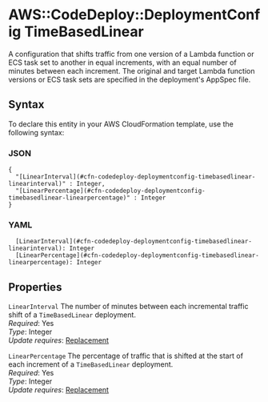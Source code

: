 # AWS::CodeDeploy::DeploymentConfig TimeBasedLinear<a name="aws-properties-codedeploy-deploymentconfig-timebasedlinear"></a>

A configuration that shifts traffic from one version of a Lambda function or ECS task set to another in equal increments, with an equal number of minutes between each increment\. The original and target Lambda function versions or ECS task sets are specified in the deployment's AppSpec file\.

## Syntax<a name="aws-properties-codedeploy-deploymentconfig-timebasedlinear-syntax"></a>

To declare this entity in your AWS CloudFormation template, use the following syntax:

### JSON<a name="aws-properties-codedeploy-deploymentconfig-timebasedlinear-syntax.json"></a>

```
{
  "[LinearInterval](#cfn-codedeploy-deploymentconfig-timebasedlinear-linearinterval)" : Integer,
  "[LinearPercentage](#cfn-codedeploy-deploymentconfig-timebasedlinear-linearpercentage)" : Integer
}
```

### YAML<a name="aws-properties-codedeploy-deploymentconfig-timebasedlinear-syntax.yaml"></a>

```
  [LinearInterval](#cfn-codedeploy-deploymentconfig-timebasedlinear-linearinterval): Integer
  [LinearPercentage](#cfn-codedeploy-deploymentconfig-timebasedlinear-linearpercentage): Integer
```

## Properties<a name="aws-properties-codedeploy-deploymentconfig-timebasedlinear-properties"></a>

`LinearInterval` <a name="cfn-codedeploy-deploymentconfig-timebasedlinear-linearinterval"></a>
The number of minutes between each incremental traffic shift of a `TimeBasedLinear` deployment\.  
_Required_: Yes  
_Type_: Integer  
_Update requires_: [Replacement](https://docs.aws.amazon.com/AWSCloudFormation/latest/UserGuide/using-cfn-updating-stacks-update-behaviors.html#update-replacement)

`LinearPercentage` <a name="cfn-codedeploy-deploymentconfig-timebasedlinear-linearpercentage"></a>
The percentage of traffic that is shifted at the start of each increment of a `TimeBasedLinear` deployment\.  
_Required_: Yes  
_Type_: Integer  
_Update requires_: [Replacement](https://docs.aws.amazon.com/AWSCloudFormation/latest/UserGuide/using-cfn-updating-stacks-update-behaviors.html#update-replacement)
